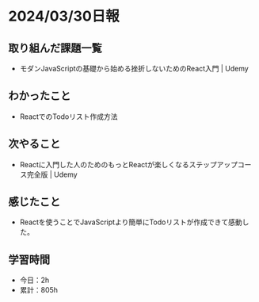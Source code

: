 # 2024/03/30日報
## 取り組んだ課題一覧
- モダンJavaScriptの基礎から始める挫折しないためのReact入門 | Udemy

## わかったこと
- ReactでのTodoリスト作成方法

## 次やること
- Reactに入門した人のためのもっとReactが楽しくなるステップアップコース完全版 | Udemy

## 感じたこと
- Reactを使うことでJavaScriptより簡単にTodoリストが作成できて感動した。

## 学習時間
- 今日：2h
- 累計：805h
